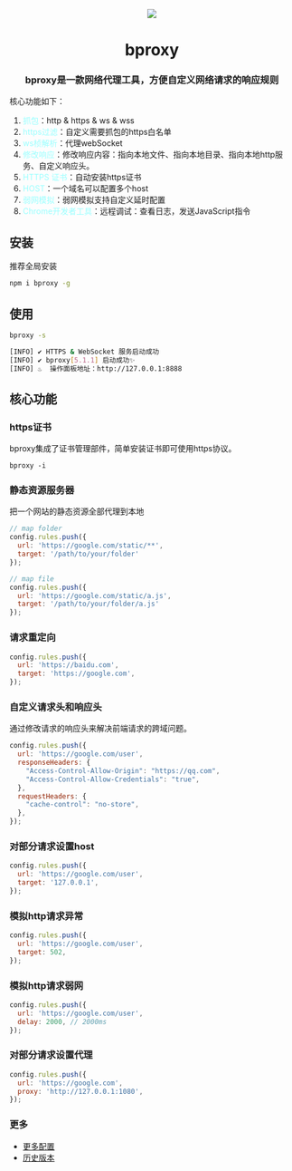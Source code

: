 <p align="center">
  <img src="https://sta-op.douyucdn.cn/front-publish/fed-ci-static-bed-online/icons8-synchronize.5a5f7c5e.svg" />
  <h1 align="center">bproxy</h1>
  <h3 align="center">bproxy是一款网络代理工具，方便自定义网络请求的响应规则</h3>
</p>


核心功能如下：
1. <font color="#9ff">抓包</font>：http & https & ws & wss
1. <font color="#9ff">https过滤</font>：自定义需要抓包的https白名单
1. <font color="#9ff">ws桢解析</font>：代理webSocket
1. <font color="#9ff">修改响应</font>：修改响应内容：指向本地文件、指向本地目录、指向本地http服务、自定义响应头。
1. <font color="#9ff">HTTPS 证书</font>：自动安装https证书
1. <font color="#9ff">HOST</font>：一个域名可以配置多个host
1. <font color="#9ff">弱网模拟</font>：弱网模拟支持自定义延时配置
1. <font color="#9ff">Chrome开发者工具</font>：远程调试：查看日志，发送JavaScript指令


## 安装

推荐全局安装
```bash
npm i bproxy -g
```


## 使用

```bash
bproxy -s

[INFO] ✔ HTTPS & WebSocket 服务启动成功
[INFO] ✔ bproxy[5.1.1] 启动成功✨
[INFO] ♨️  操作面板地址：http://127.0.0.1:8888
```


## 核心功能

### https证书

bproxy集成了证书管理部件，简单安装证书即可使用https协议。

```
bproxy -i
```

### 静态资源服务器

把一个网站的静态资源全部代理到本地

```js
// map folder
config.rules.push({
  url: 'https://google.com/static/**',
  target: '/path/to/your/folder'
});

// map file
config.rules.push({
  url: 'https://google.com/static/a.js',
  target: '/path/to/your/folder/a.js'
});
```

### 请求重定向
```js
config.rules.push({
  url: 'https://baidu.com',
  target: 'https://google.com',
});
```

### 自定义请求头和响应头
通过修改请求的响应头来解决前端请求的跨域问题。
```js
config.rules.push({
  url: 'https://google.com/user',
  responseHeaders: {
    "Access-Control-Allow-Origin": "https://qq.com",
    "Access-Control-Allow-Credentials": "true",
  },
  requestHeaders: {
    "cache-control": "no-store",
  },
});
```

### 对部分请求设置host
```js
config.rules.push({
  url: 'https://google.com/user',
  target: '127.0.0.1',
});
```

### 模拟http请求异常
```js
config.rules.push({
  url: 'https://google.com/user',
  target: 502,
});
```

### 模拟http请求弱网
```js
config.rules.push({
  url: 'https://google.com/user',
  delay: 2000, // 2000ms
});
```

### 对部分请求设置代理
```js
config.rules.push({
  url: 'https://google.com',
  proxy: 'http://127.0.0.1:1080',
});
```

### 更多
- [更多配置](https://github.com/zobor/bproxy/blob/master/bproxy.config.md)
- [历史版本](https://github.com/zobor/bproxy/blob/master/changelog.md)

